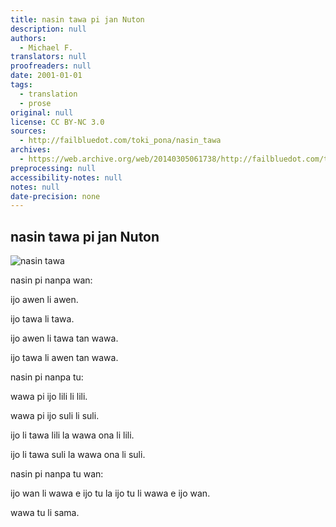 ```yaml
---
title: nasin tawa pi jan Nuton
description: null
authors:
  - Michael F.
translators: null
proofreaders: null
date: 2001-01-01
tags:
  - translation
  - prose
original: null
license: CC BY-NC 3.0
sources:
  - http://failbluedot.com/toki_pona/nasin_tawa
archives:
  - https://web.archive.org/web/20140305061738/http://failbluedot.com/toki_pona/nasin_tawa
preprocessing: null
accessibility-notes: null
notes: null
date-precision: none
---
```


## nasin tawa pi jan Nuton

![nasin tawa](https://web.archive.org/web/20140305061738im_/http://failbluedot.com/images/newton.jpg)

nasin pi nanpa wan:

ijo awen li awen.

ijo tawa li tawa.

ijo awen li tawa tan wawa.

ijo tawa li awen tan wawa.

nasin pi nanpa tu:

wawa pi ijo lili li lili.

wawa pi ijo suli li suli.

ijo li tawa lili la wawa ona li lili.

ijo li tawa suli la wawa ona li suli.

nasin pi nanpa tu wan:

ijo wan li wawa e ijo tu la ijo tu li wawa e ijo wan.

wawa tu li sama.
